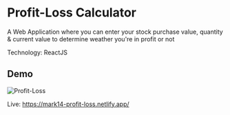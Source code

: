 # Profit-Loss Calculator

A Web Application where you can enter your stock purchase value, quantity & current value to determine weather you're in profit or not

Technology: ReactJS

## Demo

![Profit-Loss](https://user-images.githubusercontent.com/70641781/182917445-ed8bad2c-8b1d-45ef-b73f-46edfcee3d80.gif)

Live: https://mark14-profit-loss.netlify.app/
